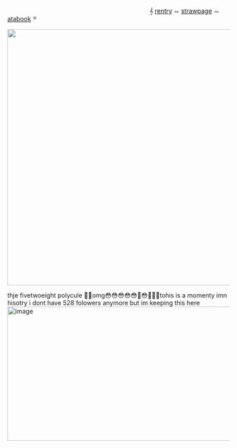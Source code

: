 

                        𝄞 [rentry](https://rentry.co/destroythisgame) ꕀ [strawpage](https://ttwoeight.straw.page) ꕀ [atabook](https://twoeight.atabook.org/) 𝄢                       
<p align="center">
  <img width="580" height="580" src=https://files.catbox.moe/8lced1.gif>
</p>
thje fivetwoeight polycule 🥹😳omg😳😳😳😳😳🥹😳🥹🥹🥹tohis is a momenty imn hisotry
i dont have 528 folowers anymore but im keeping this here

<img width="876" height="304" alt="image" src="https://github.com/user-attachments/assets/a69bba6e-d834-43d6-aa51-edce91ecaf62" />




